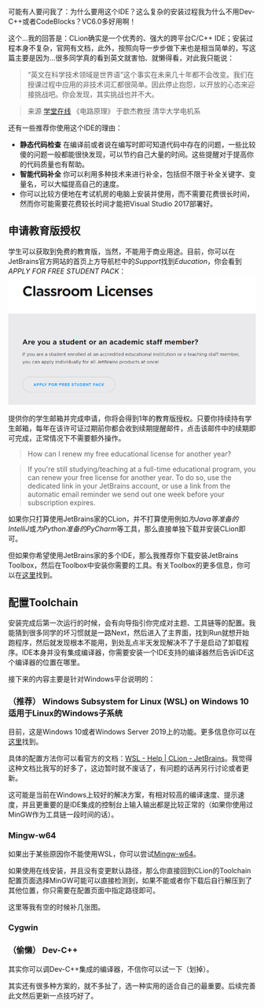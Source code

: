 可能有人要问我了：为什么要用这个IDE？这么复杂的安装过程我为什么不用Dev-C++或者CodeBlocks？VC6.0多好用啊！

这个...我的回答是：CLion确实是一个优秀的、强大的跨平台C/C++ IDE；安装过程本身不复杂，官网有文档，此外，按照向导一步步做下来也是相当简单的，写这篇主要是因为...很多同学真的看到英文就害怕、就懒得看，对此我只能说：

> “英文在科学技术领域是世界语”这个事实在未来几十年都不会改变。我们在授课过程中应用的非技术词汇都很简单。因此停止抱怨，以开放的心态来迎接挑战吧。你会发现，其实挑战也并不大。

> 来源 [学堂在线](http://www.xuetangx.com) 《电路原理》 于歆杰教授 清华大学电机系

还有一些推荐你使用这个IDE的理由：

- **静态代码检查** 在编译前或者说在编写时即可知道代码中存在的问题，一些比较傻的问题一般都能很快发现，可以节约自己大量的时间。这些提醒对于提高你的代码质量也有帮助。
- **智能代码补全** 你可以利用多种技术来进行补全，包括但不限于补全关键字、变量名，可以大幅提高自己的速度。
- 你可以比较方便地在考试机房的电脑上安装并使用，而不需要花费很长时间，然而你可能需要花费较长时间才能把Visual Studio 2017部署好。

## 申请教育版授权
学生可以获取到免费的教育版，当然，不能用于商业用途。目前，你可以在JetBrains官方网站的首页上方导航栏中的*Support*找到*Education*，你会看到*APPLY FOR FREE STUDENT PACK*：
![3-1.PNG](./img/3-1.PNG)

提供你的学生邮箱并完成申请，你将会得到1年的教育版授权。只要你持续持有学生邮箱，每年在该许可证过期前你都会收到续期提醒邮件，点击该邮件中的续期即可完成，正常情况下不需要额外操作。

> How can I renew my free educational license for another year?

> If you're still studying/teaching at a full-time educational program, you can renew your free license for another year. To do so, use the dedicated link in your JetBrains account, or use a link from the automatic email reminder we send out one week before your subscription expires.

如果你只打算使用JetBrains家的CLion，并不打算使用例如*为Java等准备的IntelliJ*或*为Python准备的PyCharm*等工具，那么直接单独下载并安装CLion即可。

但如果你希望使用JetBrains家的多个IDE，那么我推荐你下载安装JetBrains Toolbox，然后在Toolbox中安装你需要的工具。有关Toolbox的更多信息，你可以在[这里](https://www.jetbrains.com/toolbox/app/)找到。

## 配置Toolchain
安装完成后第一次运行的时候，会有向导指引你完成对主题、工具链等的配置。我能猜到很多同学的坏习惯就是一路Next，然后进入了主界面，找到Run就想开始跑程序，然后就发现根本不能用，到处乱点半天发现解决不了于是启动了卸载程序。IDE本身并没有集成编译器，你需要安装一个IDE支持的编译器然后告诉IDE这个编译器的位置在哪里。

接下来的内容主要是针对Windows平台说明的：

### （推荐） Windows Subsystem for Linux (WSL) on Windows 10 适用于Linux的Windows子系统
目前，这是Windows 10或者Windows Server 2019上的功能。更多信息你可以在[这里](https://zh.wikipedia.org/wiki/%E9%80%82%E7%94%A8%E4%BA%8E_Linux_%E7%9A%84_Windows_%E5%AD%90%E7%B3%BB%E7%BB%9F)找到。

具体的配置方法你可以看官方的文档：[WSL - Help | CLion - JetBrains](https://www.jetbrains.com/help/clion/how-to-use-wsl-development-environment-in-clion.html)。我觉得这种文档比我写的好多了，这边暂时就不废话了，有问题的话再另行讨论或者更新。

这可能是当前在Windows上较好的解决方案，有相对较高的编译速度、提示速度，并且更重要的是IDE集成的控制台上输入输出都是比较正常的（如果你使用过MinGW作为工具链一段时间的话）。

### Mingw-w64
如果出于某些原因你不能使用WSL，你可以尝试[Mingw-w64](https://mingw-w64.org/)。

如果使用在线安装，并且没有变更默认路径，那么你直接回到CLion的Toolchain配置页面选择MinGW可能可以直接检测到，如果不能或者你下载后自行解压到了其他位置，你只需要在配置页面中指定路径即可。

这里等我有空的时候补几张图。

### Cygwin

### （偷懒） Dev-C++
其实你可以调Dev-C++集成的编译器，不信你可以试一下（划掉）。

其实还有很多种方案的，就不多扯了，选一种实用的适合自己的最重要。后续完善此文然后更新一点技巧好了。
